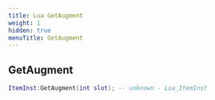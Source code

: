 ```yaml
---
title: Lua GetAugment
weight: 1
hidden: true
menuTitle: GetAugment
---
```

## GetAugment
```lua
ItemInst:GetAugment(int slot); -- unknown - Lua_ItemInst
```